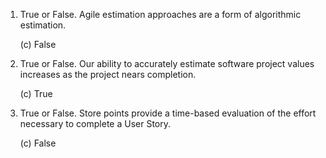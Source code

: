 1. True or False. Agile estimation approaches are a form of algorithmic estimation.

   (c) False

2. True or False. Our ability to accurately estimate software project values increases as the project nears completion.

   (c) True

3. True or False. Store points provide a time-based evaluation of the effort necessary to complete a User Story.

   (c) False
